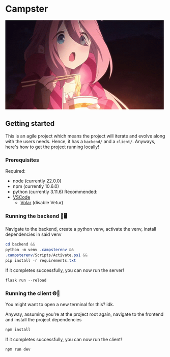 # Campster

![Nadeshiko eating cup ramen](https://github.com/Lian-D/Lian-d/raw/master/nadeshiko.gif)

## Getting started

This is an agile project which means the project will iterate and evolve along with the users needs. Hence, it has a `backend/` and a `client/`. Anyways, here's how to get the project running locally!

### Prerequisites

Required:
- node (currently 22.0.0)
- npm (currently 10.6.0)
- python (currently 3.11.6)
Recommended:
- [VSCode](https://code.visualstudio.com/)
  - [Volar](https://marketplace.visualstudio.com/items?itemName=Vue.volar) (disable Vetur)

### Running the backend 🐍🖥

Navigate to the backend,
create a python venv,
activate the venv,
install dependencies in said venv

```powershell
cd backend &&
python -m venv .campsterenv &&
.campsterenv/Scripts/Activate.ps1 &&
pip install -r requirements.txt
```

If it completes successfully, you can now run the server!

```powershell
flask run --reload
```

### Running the client 🌐📱

You might want to open a new terminal for this? idk. 

Anyway, assuming you're at the project root again,
navigate to the frontend
and install the project dependencies

```sh
npm install
```

If it completes successfully, you can now run the client!

```sh
npm run dev
```
